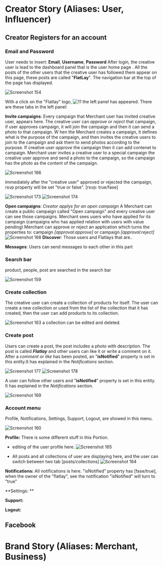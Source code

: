 <!-- TITLE: Flatlay User Story -->
<!-- SUBTITLE: A quick summary of Flatlay User Story -->

# Creator Story (Aliases: User, Influencer)
## Creator Registers for an account
### Email and Password
User needs to insert: **Email**, **Username**, **Password**
After login, the creative user is lead to the dashboard panel that is the user home page .
All the posts of the other users that the creative user has followed them appear on this page, these posts are called "**FlatLay**".
The navigation bar at the top of the page has displayed.

![Screenshot 154](/uploads/screenshot-154.png "Screenshot 154")

With a click on the "Flatlay" logo, ![11](/uploads/11.png "11") the left panel has appeared.
There are these tabs in the left panel:

**Invite campaigns**:
Every campaign that Merchant user has invited creative user, appears here.
The creative user can *approve* or *reject* that campaign, if  user approves campaign, it will join the campaign and then it can send a photo to that campaign. 
W hen the Merchant creates a campaign, it defines what is the purpose of the campaign, and then invites the creative users to join to the campaign and ask them to send  photos according to the purpose.
If creative user *approve* the campaign then it can add contenet to campaign.
Merchant user invites a creative user to a special campaign the creative user approve and send a photo to the campaign, so the campaign has the photo as the content of the campaign.

![Screenshot 166](/uploads/screenshot-166.png "Screenshot 166")
 
Immediately after the "creative user" approved or rejected the campaign, rsvp property will be set "true or false". [rsvp: true/fase]

![Screenshot 173](/uploads/screenshot-173.png "Screenshot 173") ![Screenshot 174](/uploads/screenshot-174.png "Screenshot 174")


**Open campaigns**:
*Creator applys for an open campaign*
A Merchant can create a public campaign called "Open campaign"  and every creative user can see those campaigns.
Merchant sees users who have applied for its campaign (campaigns who has applied relation with users with value pending)
Merchant can approve or reject an application which turns the properties to:
campaign *[approval:approve]* or campaign *[approval:reject]*
![Screenshot 168](/uploads/screenshot-168.png "Screenshot 168")
**Discover**:
Those users and Flatlays  that are..

**Messages**:
Users can send messages to each other in this part

### Search bar
product, people, post are searched in the search bar 

![Screenshot 159](/uploads/screenshot-159.png "Screenshot 159")

### Create collection
The creative user can create a collection of products for itself. 
The user can create a new collection or used from the list of the collection that it has created, then the user can add products to its collection.

![Screenshot 163](/uploads/screenshot-163.png "Screenshot 163")
a collection can be edited and deleted.

### Create post
Users can create a post, the post includes a photo with description.
The post is called ***Flatlay*** and other users can like it or write a comment on it.
After a *comment* or *like* has been posted, an "**isNotified**" property is set in this entity.It has explained in the *Notifications* section.

![Screenshot 177](/uploads/screenshot-177.png "Screenshot 177") ![Screenshot 178](/uploads/screenshot-178.png "Screenshot 178")

A user can follow other users and "**isNotified**" property is set in this entity. It  has explained in the *Notifications* section.

![Screenshot 169](/uploads/screenshot-169.png "Screenshot 169")

### Account menu
Profile, Notifications, Settings, Support, Logout,  are showed in this menu.

![Screenshot 160](/uploads/screenshot-160.png "Screenshot 160")

**Profile:** 
There is some different stuff in this Portion.
* editing of the user profile here.
![Screenshot 165](/uploads/screenshot-165.png "Screenshot 165")

* All  posts and all collections of user are displaying here, and the user can switch between two tab [posts/collections] 
![Screenshot 164](/uploads/screenshot-164.png "Screenshot 164")


**Notifications:** 
All notifications is here.
 "isNotified" property has [fase/true], when the owner of the "flatlay", see the notification "isNotified" will turn to "true" 

**Settings: **

**Support:**

**Logout:**

## Facebook


# Brand Story (Aliases: Merchant, Business)

